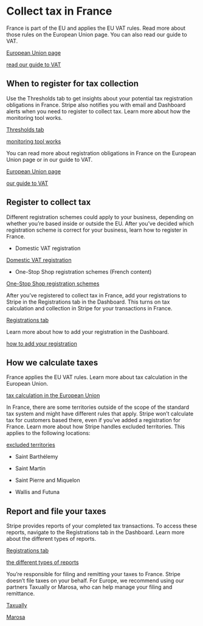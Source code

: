 # Collect tax in France

France is part of the EU and applies the EU VAT rules. Read more about those rules on the European Union page. You can also read our guide to VAT.

[European Union page](/tax/supported-countries/european-union)

[read our guide to VAT](https://stripe.com/guides/tax-registration-process-europe)

## When to register for tax collection

Use the Thresholds tab to get insights about your potential tax registration obligations in France. Stripe also notifies you with email and Dashboard alerts when you need to register to collect tax. Learn more about how the monitoring tool works.

[Thresholds tab](https://dashboard.stripe.com/tax/thresholds)

[monitoring tool works](/tax/monitoring)

You can read more about registration obligations in France on the European Union page or in our guide to VAT.

[European Union page](/tax/supported-countries/european-union)

[our guide to VAT](https://stripe.com/guides/tax-registration-process-europe)

## Register to collect tax

Different registration schemes could apply to your business, depending on whether you’re based inside or outside the EU. After you’ve decided which registration scheme is correct for your business, learn how to register in France.

- Domestic VAT registration

[Domestic VAT registration](https://www.impots.gouv.fr/internationalenbusiness/competent-department)

- One-Stop Shop registration schemes (French content)

[One-Stop Shop registration schemes](https://www.impots.gouv.fr/professionnel/jutilise-le-guichet-unique-tva-ioss-oss)

After you’ve registered to collect tax in France, add your registrations to Stripe in the Registrations tab in the Dashboard. This turns on tax calculation and collection in Stripe for your transactions in France.

[Registrations tab](https://dashboard.stripe.com/tax/registrations?location=fr)

Learn more about how to add your registration in the Dashboard.

[how to add your registration](/tax/registering#track-your-registrations-in-the-tax-dashboard)

## How we calculate taxes

France applies the EU VAT rules. Learn more about tax calculation in the European Union.

[tax calculation in the European Union](/tax/supported-countries/european-union)

In France, there are some territories outside of the scope of the standard tax system and might have different rules that apply. Stripe won’t calculate tax for customers based there, even if you’ve added a registration for France. Learn more about how Stripe handles excluded territories. This applies to the following locations:

[excluded territories](/tax/zero-tax?#excluded-territories)

- Saint Barthélemy

- Saint Martin

- Saint Pierre and Miquelon

- Wallis and Futuna

## Report and file your taxes

Stripe provides reports of your completed tax transactions. To access these reports, navigate to the Registrations tab in the Dashboard. Learn more about the different types of reports.

[Registrations tab](https://dashboard.stripe.com/tax/registrations)

[the different types of reports](/tax/reports)

You’re responsible for filing and remitting your taxes to France. Stripe doesn’t file taxes on your behalf. For Europe, we recommend using our partners Taxually or Marosa, who can help manage your filing and remittance.

[Taxually](https://stripe.taxually.com/)

[Marosa](https://marosavat.com/stripe-and-marosa/)
